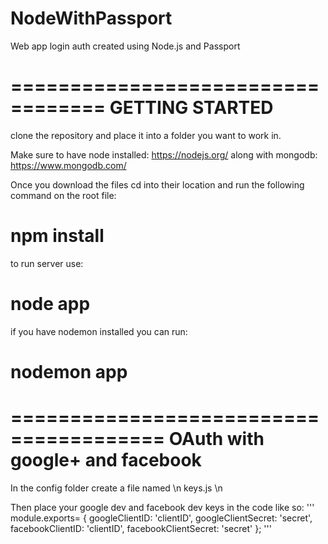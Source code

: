 # NodeWithPassport

Web app login auth created using Node.js and Passport

==================================
GETTING STARTED
=======================
clone the repository and place it into a folder you want to work in.

Make sure to have node installed: https://nodejs.org/
along with mongodb: https://www.mongodb.com/

Once you download the files cd into their location and run the following command on the root file:

# npm install

to run server use:

# node app

if you have nodemon installed you can run:

# nodemon app


=======================================
OAuth with google+ and facebook
===========================
In the config folder create a file named \n
keys.js \n

Then place your google dev and facebook dev keys in the code like so: 
'''
module.exports= { 
    googleClientID: 'clientID', 
    googleClientSecret: 'secret', 
    facebookClientID: 'clientID',
    facebookClientSecret: 'secret' 
};
'''
